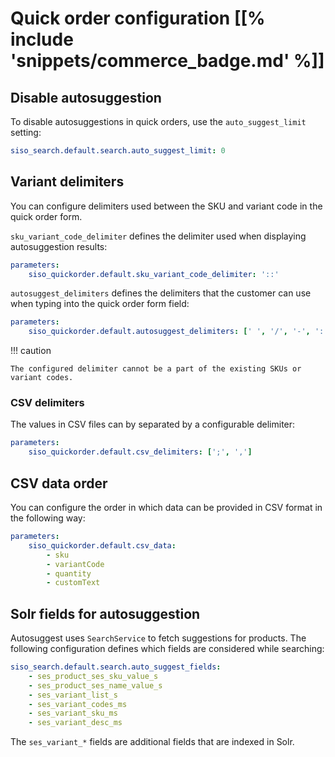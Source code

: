 # Quick order configuration [[% include 'snippets/commerce_badge.md' %]]

## Disable autosuggestion

To disable autosuggestions in quick orders, use the `auto_suggest_limit` setting:

``` yaml
siso_search.default.search.auto_suggest_limit: 0
```

## Variant delimiters

You can configure delimiters used between the SKU and variant code in the quick order form.

`sku_variant_code_delimiter` defines the delimiter used when displaying autosuggestion results:

``` yaml
parameters:
    siso_quickorder.default.sku_variant_code_delimiter: '::'
```

`autosuggest_delimiters` defines the delimiters that the customer can use when typing into the quick order form field:

``` yaml
parameters:
    siso_quickorder.default.autosuggest_delimiters: [' ', '/', '-', '::']
```

!!! caution

    The configured delimiter cannot be a part of the existing SKUs or variant codes.

### CSV delimiters

The values in CSV files can by separated by a configurable delimiter:

``` yaml
parameters:
    siso_quickorder.default.csv_delimiters: [';', ',']
```

## CSV data order

You can configure the order in which data can be provided in CSV format in the following way:

``` yaml
parameters:
    siso_quickorder.default.csv_data:
        - sku
        - variantCode
        - quantity
        - customText
```

## Solr fields for autosuggestion

Autosuggest uses `SearchService` to fetch suggestions for products.
The following configuration defines which fields are considered while searching:

``` yaml
siso_search.default.search.auto_suggest_fields:
    - ses_product_ses_sku_value_s
    - ses_product_ses_name_value_s
    - ses_variant_list_s
    - ses_variant_codes_ms
    - ses_variant_sku_ms
    - ses_variant_desc_ms
```

The `ses_variant_*` fields are additional fields that are indexed in Solr.
